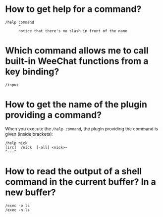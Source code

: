 # How to get help for a command?

    /help command
          ^
          notice that there's no slash in front of the name

# Which command allows me to call built-in WeeChat functions from a key binding?

    /input

# How to get the name of the plugin providing a command?

When you execute the `/help command`,  the plugin providing the command is given
(inside brackets):

    /help nick
    [irc]  /nick  [-all] <nick>~
    ^---^

# How to read the output of a shell command in the current buffer?   In a new buffer?

    /exec -o ls
    /exec -n ls

